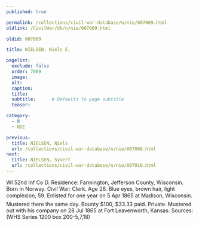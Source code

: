 ```yaml
---
published: true

permalink: /collections/civil-war-database/n/nie/007009.html
oldlink: /CivilWar/db/n/nie/007009.html

oldid: 007009

title: NIELSEN, Niels E.

pagelist:
  exclude: false
  order: 7009
  image: 
  alt:
  caption:
  title:
  subtitle:      # Defaults to page subtitle
  teaser:

category: 
  - N 
  - NIE

previous:
  title: NIELSEN, Niels
  url: /collections/civil-war-database/n/nie/007008.html  
next:
  title: NIELSEN, Syvert
  url: /collections/civil-war-database/n/nie/007010.html   
---
```

WI 52nd Inf Co D. Residence: Farmington, Jefferson County, Wisconsin. Born in Norway. Civil War: Clerk. Age 26. Blue eyes, brown hair, light complexion, 5&#146;9&#148;. Enlisted for one year on 5 Apr 1865 at Madison, Wisconsin. Mustered there the same day. Bounty $100, $33.33 paid. Private. Mustered out with his company on 28 Jul 1865 at Fort Leavenworth, Kansas. Sources: (WHS Series 1200 box 200-5,7,18)